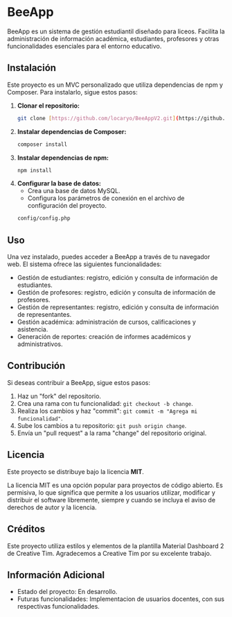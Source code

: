 # BeeApp

BeeApp es un sistema de gestión estudiantil diseñado para liceos. Facilita la administración de información académica, estudiantes, profesores y otras funcionalidades esenciales para el entorno educativo.

## Instalación

Este proyecto es un MVC personalizado que utiliza dependencias de npm y Composer. Para instalarlo, sigue estos pasos:

1.  **Clonar el repositorio:**
    ```bash
    git clone [https://github.com/locaryo/BeeAppV2.git](https://github.com/locaryo/BeeAppV2.git)
    ```
2.  **Instalar dependencias de Composer:**
    ```bash
    composer install
    ```
3.  **Instalar dependencias de npm:**
    ```bash
    npm install
    ```
4.  **Configurar la base de datos:**
    * Crea una base de datos MySQL.
    * Configura los parámetros de conexión en el archivo de configuración del proyecto.
    ```bash
    config/config.php
    ```

## Uso

Una vez instalado, puedes acceder a BeeApp a través de tu navegador web. El sistema ofrece las siguientes funcionalidades:

* Gestión de estudiantes: registro, edición y consulta de información de estudiantes.
* Gestión de profesores: registro, edición y consulta de información de profesores.
* Gestión de representantes: registro, edición y consulta de información de representantes.
* Gestión académica: administración de cursos, calificaciones y asistencia.
* Generación de reportes: creación de informes académicos y administrativos.

## Contribución

Si deseas contribuir a BeeApp, sigue estos pasos:

1.  Haz un "fork" del repositorio.
2.  Crea una rama con tu funcionalidad: `git checkout -b change`.
3.  Realiza los cambios y haz "commit": `git commit -m "Agrega mi funcionalidad"`.
4.  Sube los cambios a tu repositorio: `git push origin change`.
5.  Envía un "pull request" a la rama "change" del repositorio original.

## Licencia

Este proyecto se distribuye bajo la licencia **MIT**.

La licencia MIT es una opción popular para proyectos de código abierto. Es permisiva, lo que significa que permite a los usuarios utilizar, modificar y distribuir el software libremente, siempre y cuando se incluya el aviso de derechos de autor y la licencia.

## Créditos

Este proyecto utiliza estilos y elementos de la plantilla Material Dashboard 2 de Creative Tim. Agradecemos a Creative Tim por su excelente trabajo.

## Información Adicional

* Estado del proyecto: En desarrollo.
* Futuras funcionalidades: Implementacion de usuarios docentes, con sus respectivas funcionalidades.
